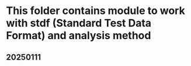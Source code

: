 # This folder contains module to work with stdf (Standard Test Data Format) and analysis method

## 20250111
